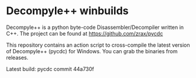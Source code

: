 # Decompyle++ winbuilds

Decompyle++ is a python byte-code Disassembler/Decompiler written in C++. The project can be found at https://github.com/zrax/pycdc

This repository contains an action script to cross-compile the latest version of Decompyle++ (pycdc) for Windows. You can grab the binaries from releases.


Latest build: pycdc commit 44a730f
